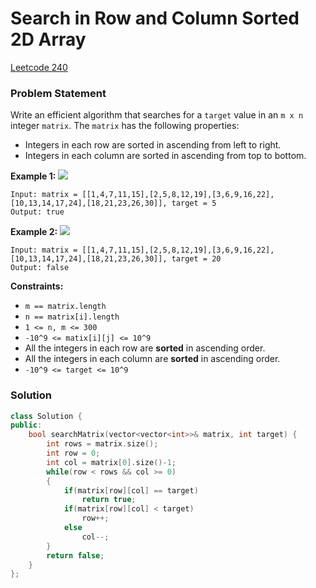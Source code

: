 # Search in Row and Column Sorted 2D Array

[Leetcode 240](https://leetcode.com/problems/search-a-2d-matrix-ii/)

### Problem Statement

Write an efficient algorithm that searches for a `target` value in an `m x n` integer `matrix`. The `matrix` has the following properties:

* Integers in each row are sorted in ascending from left to right.
* Integers in each column are sorted in ascending from top to bottom.

**Example 1:** ![](https://assets.leetcode.com/uploads/2020/11/24/searchgrid2.jpg)

```text
Input: matrix = [[1,4,7,11,15],[2,5,8,12,19],[3,6,9,16,22],[10,13,14,17,24],[18,21,23,26,30]], target = 5
Output: true
```

**Example 2:** ![](https://assets.leetcode.com/uploads/2020/11/24/searchgrid.jpg)

```text
Input: matrix = [[1,4,7,11,15],[2,5,8,12,19],[3,6,9,16,22],[10,13,14,17,24],[18,21,23,26,30]], target = 20
Output: false
```

**Constraints:**

* `m == matrix.length`
* `n == matrix[i].length`
* `1 <= n, m <= 300`
* `-10^9 <= matix[i][j] <= 10^9`
* All the integers in each row are **sorted** in ascending order.
* All the integers in each column are **sorted** in ascending order.
* `-10^9 <= target <= 10^9`

### Solution

```cpp
class Solution {
public:
    bool searchMatrix(vector<vector<int>>& matrix, int target) {
        int rows = matrix.size();
        int row = 0;
        int col = matrix[0].size()-1;
        while(row < rows && col >= 0)
        {
            if(matrix[row][col] == target)
                return true;
            if(matrix[row][col] < target)
                row++;
            else
                col--;
        }
        return false;
    }       
};
```

